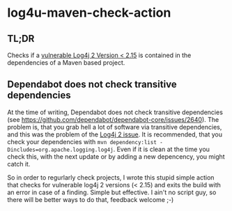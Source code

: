 # log4u-maven-check-action

## TL;DR
Checks if a [vulnerable Log4j 2 Version < 2.15](https://cve.mitre.org/cgi-bin/cvename.cgi?name=CVE-2021-44228) is contained in the dependencies of a Maven based project.

## Dependabot does not check transitive dependencies
At the time of writing, Dependabot does not check transitive dependencies (see https://github.com/dependabot/dependabot-core/issues/2640). The problem is, that you grab hell a lot of software via transitive dependencies, and this was the problem of the [Log4j 2 issue](https://cve.mitre.org/cgi-bin/cvename.cgi?name=CVE-2021-44228). It is recommended, that you check your dependencies with `mvn dependency:list -Dincludes=org.apache.logging.log4j`. Even if it is clean at the time you check this, with the next update or by adding a new depencency, you might catch it. 

So in order to regurlarly check projects, I wrote this stupid simple action that checks for vulnerable log4j 2 versions (< 2.15) and exits the build with an error in case of a finding. Simple but effective. I ain't no script guy, so there will be better ways to do that, feedback welcome ;-)
